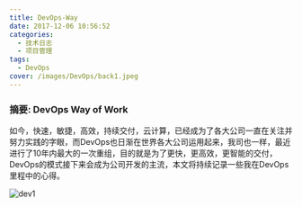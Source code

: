 ```yaml
---
title: DevOps-Way
date: 2017-12-06 10:56:52
categories:
  - 技术日志
  - 项目管理
tags:
  - DevOps
cover: /images/DevOps/back1.jpeg
---
```

### 摘要: DevOps Way of Work
<!--more-->
如今，快速，敏捷，高效，持续交付，云计算，已经成为了各大公司一直在关注并努力实践的字眼，而DevOps也日渐在世界各大公司运用起来，我司也一样，最近进行了10年内最大的一次重组，目的就是为了更快，更高效，更智能的交付，DevOps的模式接下来会成为公司开发的主流，本文将持续记录一些我在DevOps里程中的心得。

![dev1](/images/DevOps/Dev1.png)